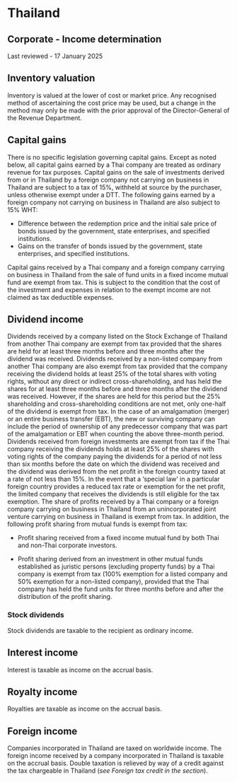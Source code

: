 # Thailand
## Corporate - Income determination
Last reviewed - 17 January 2025
## Inventory valuation
Inventory is valued at the lower of cost or market price. Any recognised method of ascertaining the cost price may be used, but a change in the method may only be made with the prior approval of the Director-General of the Revenue Department.
## Capital gains
There is no specific legislation governing capital gains. Except as noted below, all capital gains earned by a Thai company are treated as ordinary revenue for tax purposes. Capital gains on the sale of investments derived from or in Thailand by a foreign company not carrying on business in Thailand are subject to a tax of 15%, withheld at source by the purchaser, unless otherwise exempt under a DTT.
The following gains earned by a foreign company not carrying on business in Thailand are also subject to 15% WHT:
  * Difference between the redemption price and the initial sale price of bonds issued by the government, state enterprises, and specified institutions.
  * Gains on the transfer of bonds issued by the government, state enterprises, and specified institutions.


Capital gains received by a Thai company and a foreign company carrying on business in Thailand from the sale of fund units in a fixed income mutual fund are exempt from tax. This is subject to the condition that the cost of the investment and expenses in relation to the exempt income are not claimed as tax deductible expenses.
## Dividend income
Dividends received by a company listed on the Stock Exchange of Thailand from another Thai company are exempt from tax provided that the shares are held for at least three months before and three months after the dividend was received. 
Dividends received by a non-listed company from another Thai company are also exempt from tax provided that the company receiving the dividend holds at least 25% of the total shares with voting rights, without any direct or indirect cross-shareholding, and has held the shares for at least three months before and three months after the dividend was received. However, if the shares are held for this period but the 25% shareholding and cross-shareholding conditions are not met, only one-half of the dividend is exempt from tax. 
In the case of an amalgamation (merger) or an entire business transfer (EBT), the new or surviving company can include the period of ownership of any predecessor company that was part of the amalgamation or EBT when counting the above three-month period.
Dividends received from foreign investments are exempt from tax if the Thai company receiving the dividends holds at least 25% of the shares with voting rights of the company paying the dividends for a period of not less than six months before the date on which the dividend was received and the dividend was derived from the net profit in the foreign country taxed at a rate of not less than 15%. In the event that a ‘special law’ in a particular foreign country provides a reduced tax rate or exemption for the net profit, the limited company that receives the dividends is still eligible for the tax exemption.
The share of profits received by a Thai company or a foreign company carrying on business in Thailand from an unincorporated joint venture carrying on business in Thailand is exempt from tax.
In addition, the following profit sharing from mutual funds is exempt from tax:
  * Profit sharing received from a fixed income mutual fund by both Thai and non-Thai corporate investors. 


  * Profit sharing derived from an investment in other mutual funds established as juristic persons (excluding property funds) by a Thai company is exempt from tax (100% exemption for a listed company and 50% exemption for a non-listed company), provided that the Thai company has held the fund units for three months before and after the distribution of the profit sharing. 


### Stock dividends
Stock dividends are taxable to the recipient as ordinary income.
## Interest income
Interest is taxable as income on the accrual basis.
## Royalty income
Royalties are taxable as income on the accrual basis.
## Foreign income
Companies incorporated in Thailand are taxed on worldwide income. The foreign income received by a company incorporated in Thailand is taxable on the accrual basis. Double taxation is relieved by way of a credit against the tax chargeable in Thailand (_see Foreign tax credit in the section_).
